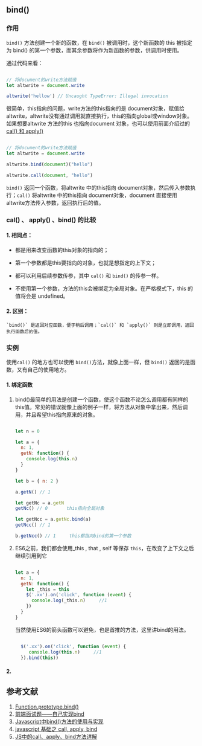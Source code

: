 ## bind()

### 作用

`bind()` 方法创建一个新的函数，在 `bind()` 被调用时，这个新函数的 this 被指定为 bind() 的第一个参数，而其余参数将作为新函数的参数，供调用时使用。

通过代码来看：

```js

// 将document的write方法赋值
let altwrite = document.write

altwrite('hellow') // Uncaught TypeError: Illegal invocation

```

很简单，this指向的问题，write方法的this指向的是 document对象，赋值给 altwrite，altwrite没有通过调用就直接执行，this的指向global或window对象。
如果想要altwrite 方法的this 也指向document 对象，也可以使用前面介绍过的 [cal() 和 apply()]() 

```js

// 将document的write方法赋值
let altwrite = document.write

altwrite.bind(document)("hello")

altwrite.call(document, "hello")

```

`bind()` 返回一个函数，将altwrite 中的this指向 document对象，然后传入参数执行；`cal()` 将altwrite 中的this指向 document对象，document 直接使用 altwrite方法传入参数，返回执行后的值。

### cal() 、 apply() 、bind() 的比较

#### 1. 相同点：

-   都是用来改变函数的this对象的指向的；

-   第一个参数都是this要指向的对象，也就是想指定的上下文；

-   都可以利用后续参数传参，其中 `cal()` 和 `bind()` 的传参一样。

-   不使用第一个参数，方法的this会被绑定为全局对象。在严格模式下，this 的值将会是 undefined。

#### 2. 区别：

    `bind()` 是返回对应函数，便于稍后调用；`cal()` 和 `apply()` 则是立即调用，返回执行函数后的值。

### 实例

使用`cal()` 的地方也可以使用 `bind()`方法，就像上面一样，但 `bind()` 返回的是函数，又有自己的使用地方。

#### 1. 绑定函数

1. bind()最简单的用法是创建一个函数，使这个函数不论怎么调用都有同样的this值。常见的错误就像上面的例子一样，将方法从对象中拿出来，然后调用，并且希望this指向原来的对象。

      ```js

      let n = 0

      let a = {
        n: 1,
        getN: function() { 
          console.log(this.n)
        }
      }

      let b = { n: 2 }

      a.getN() // 1

      let getNc = a.getN
      getNc() // 0       this指向全局对象

      let getNcc = a.getNc.bind(a)
      getNcc() // 1

      b.getNcc() // 1     this都指向bind的第一个参数

      ```

2. ES6之前，我们都会使用_this , that , self 等保存 `this`，在改变了上下文之后继续引用到它

      ```js

      let a = {
        n: 1,
        getN: function() { 
          let _this = this
          $('.xx').on('click', function (event) {
            console.log(_this.n)     //1
          })
        }
      }

      ```

     当然使用ES6的箭头函数可以避免，也是首推的方法，这里讲bind的用法。

     ```js

       $('.xx').on('click', function (event) {
          console.log(this.n)     //1
       }).bind(this))

     ```

#### 2. 






## 参考文献
1. [Function.prototype.bind()](https://developer.mozilla.org/zh-CN/docs/Web/JavaScript/Reference/Global_Objects/Function/bind)
2. [前端面试题——自己实现bind](https://zhuanlan.zhihu.com/p/85438296)
3. [Javascript中bind()方法的使用与实现](https://segmentfault.com/a/1190000002662251)
4. [javascript 基础之 call, apply, bind](https://zhuanlan.zhihu.com/p/71553017)
5. [JS中的call、apply、bind方法详解](https://segmentfault.com/a/1190000018270750)
